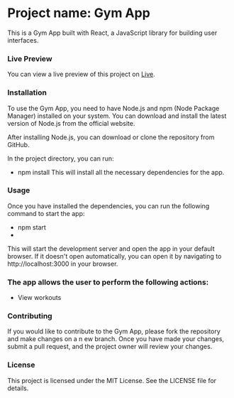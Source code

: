 #  Project name: Gym App
This is a Gym App built with React, a JavaScript library for building user interfaces.

### Live Preview
You can view a live preview of this project on [Live](https://gym.bojangolic.com/).

### Installation
To use the Gym App, you need to have Node.js and npm (Node Package Manager) installed on your system. 
You can download and install the latest version of Node.js from the official website.

After installing Node.js, you can download or clone the repository from GitHub.

In the project directory, you can run:

- npm install
This will install all the necessary dependencies for the app.

### Usage
Once you have installed the dependencies, you can run the following command to start the app:

- npm start
- 
This will start the development server and open the app in your default browser. If it doesn't 
open automatically, you can open it by navigating to http://localhost:3000 in your browser.

### The app allows the user to perform the following actions:

- View workouts

### Contributing
If you would like to contribute to the Gym App, please fork the repository and make changes on a n
ew branch. Once you have made your changes, submit a pull request, and the project owner will review your changes.

### License
This project is licensed under the MIT License. See the LICENSE file for details.



